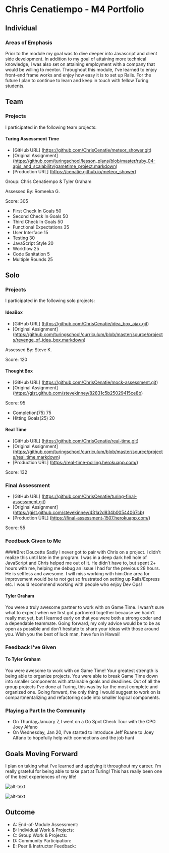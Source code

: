 # Chris Cenatiempo - M4 Portfolio

## Individual

### Areas of Emphasis

Prior to the module my goal was to dive deeper into Javascript and client side development. In addition to my goal of attaining more technical knowledge, I was also set on attaining employment with a company that would be willing to mentor. Throughout this module, I've learned to enjoy front-end frame works and enjoy how easy it is to set up Rails. For the future I plan to continue to learn and keep in touch with fellow Turing students.

## Team

### Projects

I participated in the following team projects:

#### Turing Assessment Time
* [GitHub URL] (https://github.com/ChrisCenatie/meteor_shower.git)
* [Original Assignment] (https://github.com/turingschool/lesson_plans/blob/master/ruby_04-apis_and_scalability/gametime_project.markdown)
* [Production URL] (https://cenatie.github.io/meteor_shower)

Group: Chris Cenatiempo & Tyler Graham

Assessed By: Romeeka G.

Score: 305

  * First Check In Goals	50
  * Second Check In Goals	50
  * Third Check In Goals	50
  * Functional Expectations	35
  * User Interface	15
  * Testing	30
  * JavaScript Style	20
  * Workflow	25
  * Code Sanitation	5
  * Multiple Rounds	25

## Solo

### Projects
I participated in the following solo projects:

#### IdeaBox
* [GitHub URL] (https://github.com/ChrisCenatie/idea_box_ajax.git)
* [Original Assignment] (https://github.com/turingschool/curriculum/blob/master/source/projects/revenge_of_idea_box.markdown)

Assessed By: Steve K.

Score: 120

#### Thought Box
* [GitHub URL] (https://github.com/ChrisCenatie/mock-assessment.git)
* [Original Assignment] (https://gist.github.com/stevekinney/82831c5b25029415ce8b)

Score: 95

  * Completion(75) 75
  * Hitting Goals(25) 20

#### Real Time
  * [GitHub URL] (https://github.com/ChrisCenatie/real-time.git)
  * [Original Assignment] (https://github.com/turingschool/curriculum/blob/master/source/projects/real_time.markdown)
  * [Production URL] (https://real-time-polling.herokuapp.com/)

Score: 132

### Final Assessment
* [GitHub URL] (https://github.com/ChrisCenatie/turing-final-assessment.git)
* [Original Assignment] (https://gist.github.com/stevekinney/431a2d834b00544067cb)
* [Production URL] (https://final-assessment-1507.herokuapp.com/)

Score: 55

### Feedback Given to Me

####Bret Doucette
Sadly I never got to pair with Chris on a project. I didn’t realize this until late in the program. I was in a deep dark hell hole of JavaScript and Chris helped me out of it. He didn’t have to, but spent 2+ hours with me, helping me debug an issue I had for the previous 28 hours. He is selfless and awesome. I will miss working with him.One area for improvement would be to not get so frustrated on setting up Rails/Express etc. I would recommend working with people who enjoy Dev Ops!

#### Tyler Graham
You were a truly awesome partner to work with on Game Time. I wasn’t sure what to expect when we first got partnered together because we hadn’t really met yet, but I learned early on that you were both a strong coder and a dependable teammate. Going forward, my only advice would be to be as open as possible and don’t hesitate to share your ideas with those around you. Wish you the best of luck man, have fun in Hawaii!

### Feedback I've Given

#### To Tyler Graham
You were awesome to work with on Game Time! Your greatest strength is being able to organize projects. You were able to break Game Time down into smaller components with attainable goals and deadlines. Out of all the group projects I’ve done at Turing, this was by far the most complete and organized one. Going forward, the only thing I would suggest to work on is compartmentalizing and refactoring code into smaller logical components.

### Playing a Part In the Community

* On Thurday,January 7, I went on a Go Spot Check Tour with the CPO Joey Alfano
* On Wednesday, Jan 20, I've started to introduce Jeff Ruane to Joey Alfano to hopefully help with connections and the job hunt


## Goals Moving Forward

I plan on taking what I've learned and applying it throughout my career. I'm really grateful for being able to take part at Turing! This has really been one of the best experiences of my life!

![alt-text](https://images.duckduckgo.com/iu/?u=http%3A%2F%2Fwww.bwbacon.com%2Fwp-content%2Fuploads%2F2015%2F03%2Fturing_logo.png&f=1)

![alt-text](https://images.duckduckgo.com/iu/?u=http%3A%2F%2F3.bp.blogspot.com%2F-x-MujNlfnEk%2FUHRr7CZ_gWI%2FAAAAAAAAITA%2FwB3ZXEByEgI%2Fs1600%2FHawaii-Molokai%2B03.jpg&f=1)

## Outcome

* A: End-of-Module Assessment:
* B: Individual Work & Projects:
* C: Group Work & Projects:
* D: Community Participation:
* E: Peer & Instructor Feedback:

